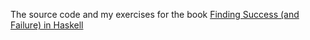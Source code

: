 The source code and my exercises for the book [Finding Success (and Failure) in Haskell](https://leanpub.com/finding-success-in-haskell)
